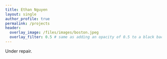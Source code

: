```yaml
---
title: Ethan Nguyen
layout: single
author_profile: true
permalink: /projects
header:
  overlay_image: /files/images/boston.jpeg
  overlay_filter: 0.5 # same as adding an opacity of 0.5 to a black background
---
```


Under repair.